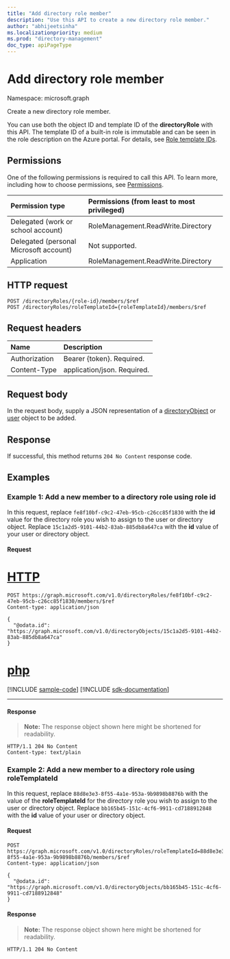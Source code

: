 ```yaml
---
title: "Add directory role member"
description: "Use this API to create a new directory role member."
author: "abhijeetsinha"
ms.localizationpriority: medium
ms.prod: "directory-management"
doc_type: apiPageType
---
```


# Add directory role member

Namespace: microsoft.graph

Create a new directory role member.

You can use both the object ID and template ID of the **directoryRole** with this API. The template ID of a built-in role is immutable and can be seen in the role description on the Azure portal. For details, see [Role template IDs](/azure/active-directory/users-groups-roles/directory-assign-admin-roles#role-template-ids).

## Permissions
One of the following permissions is required to call this API. To learn more, including how to choose permissions, see [Permissions](/graph/permissions-reference).

|Permission type      | Permissions (from least to most privileged)              |
|:--------------------|:---------------------------------------------------------|
|Delegated (work or school account) | RoleManagement.ReadWrite.Directory    |
|Delegated (personal Microsoft account) | Not supported.    |
|Application | RoleManagement.ReadWrite.Directory |

## HTTP request
<!-- { "blockType": "ignored" } -->
```http
POST /directoryRoles/{role-id}/members/$ref
POST /directoryRoles/roleTemplateId={roleTemplateId}/members/$ref
```

## Request headers
| Name       | Description|
|:---------------|:----------|
| Authorization  | Bearer {token}. Required. |
| Content-Type  | application/json. Required.  |

## Request body
In the request body, supply a JSON representation of a [directoryObject](../resources/directoryobject.md) or [user](../resources/user.md) object to be added.

## Response

If successful, this method returns `204 No Content` response code.

## Examples

### Example 1: Add a new member to a directory role using role id

In this request, replace `fe8f10bf-c9c2-47eb-95cb-c26cc85f1830` with the **id** value for the directory role you wish to assign to the user or directory object. Replace `15c1a2d5-9101-44b2-83ab-885db8a647ca` with the **id** value of your user or directory object. 

#### Request


# [HTTP](#tab/http)
<!-- {
  "blockType": "request",
  "name": "create_directoryobject_from_directoryrole_objectId"
}-->
```http
POST https://graph.microsoft.com/v1.0/directoryRoles/fe8f10bf-c9c2-47eb-95cb-c26cc85f1830/members/$ref
Content-type: application/json

{
  "@odata.id": "https://graph.microsoft.com/v1.0/directoryObjects/15c1a2d5-9101-44b2-83ab-885db8a647ca"
}
```

# [php](#tab/php)
[!INCLUDE [sample-code](../includes/snippets/php/create-directoryobject-from-directoryrole-objectid-php-snippets.md)]
[!INCLUDE [sdk-documentation](../includes/snippets/snippets-sdk-documentation-link.md)]

---


#### Response
>**Note:** The response object shown here might be shortened for readability. 
<!-- {
  "blockType": "response"
} -->
```http
HTTP/1.1 204 No Content
Content-type: text/plain

```

### Example 2: Add a new member to a directory role using roleTemplateId

In this request, replace `88d8e3e3-8f55-4a1e-953a-9b9898b8876b` with the value of the **roleTemplateId** for the directory role you wish to assign to the user or directory object. Replace `bb165b45-151c-4cf6-9911-cd7188912848` with the **id** value of your user or directory object. 

#### Request


<!-- disabling snippet generation because of an SDK limitation. For more information, see https://github.com/microsoftgraph/msgraph-sdk-dotnet/issues/1041-->

<!-- {
  "blockType": "ignored",
  "name": "create_directoryobject_from_directoryrole_templateId"
}-->
```http
POST https://graph.microsoft.com/v1.0/directoryRoles/roleTemplateId=88d8e3e3-8f55-4a1e-953a-9b9898b8876b/members/$ref
Content-type: application/json

{
  "@odata.id": "https://graph.microsoft.com/v1.0/directoryObjects/bb165b45-151c-4cf6-9911-cd7188912848"
}
```


#### Response
>**Note:** The response object shown here might be shortened for readability. 
<!-- {
  "blockType": "response"
} -->
```http
HTTP/1.1 204 No Content
```

<!-- uuid: 8fcb5dbc-d5aa-4681-8e31-b001d5168d79
2015-10-25 14:57:30 UTC -->
<!-- {
  "type": "#page.annotation",
  "description": "Create member",
  "keywords": "",
  "section": "documentation",
  "tocPath": "",
  "suppressions": [
  ]
}-->

